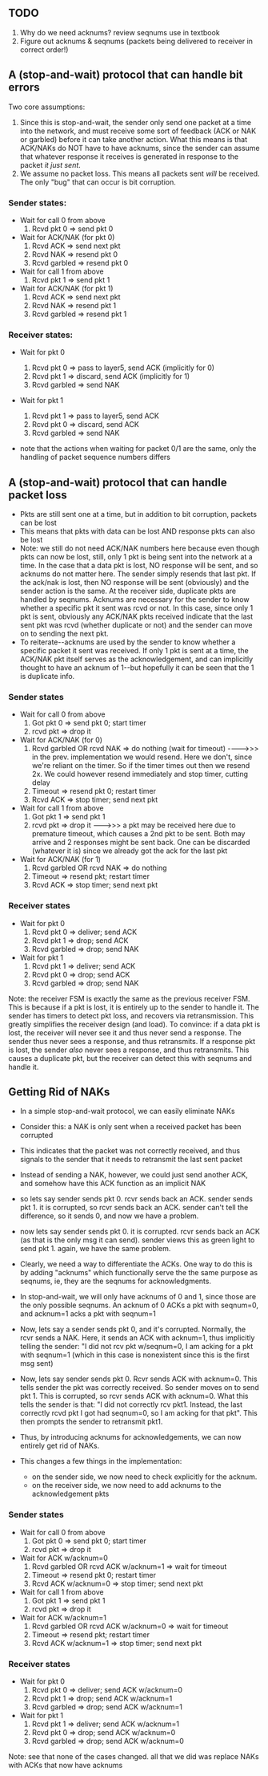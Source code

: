 ## TODO
1. Why do we need acknums? review seqnums use in textbook
2. Figure out acknums & seqnums (packets being delivered to receiver in correct order!)

## A (stop-and-wait) protocol that can handle bit errors
Two core assumptions:
1. Since this is stop-and-wait, the sender only send one packet at a time into the network, and must receive
some sort of feedback (ACK or NAK or garbled) before it can take another action. What this means is that
ACK/NAKs do NOT have to have acknums, since the sender can assume that whatever response it receives is
generated in response to the packet *it just sent*.
2. We assume no packet loss. This means all packets sent *will* be received. The only "bug" that can occur
is bit corruption.

### Sender states:
- Wait for call 0 from above
    1. Rcvd pkt 0 => send pkt 0
- Wait for ACK/NAK (for pkt 0)
    1. Rcvd ACK => send next pkt
    2. Rcvd NAK => resend pkt 0
    3. Rcvd garbled => resend pkt 0
- Wait for call 1 from above
    1. Rcvd pkt 1 => send pkt 1
- Wait for ACK/NAK (for pkt 1)
    1. Rcvd ACK => send next pkt
    2. Rcvd NAK => resend pkt 1
    3. Rcvd garbled => resend pkt 1

### Receiver states:
- Wait for pkt 0
    1. Rcvd pkt 0 => pass to layer5, send ACK (implicitly for 0)
    2. Rcvd pkt 1 => discard, send ACK (implicitly for 1)
    3. Rcvd garbled => send NAK
- Wait for pkt 1
    1. Rcvd pkt 1 => pass to layer5, send ACK
    2. Rcvd pkt 0 => discard, send ACK
    3. Rcvd garbled => send NAK

- note that the actions when waiting for packet 0/1 are the same, only the handling of packet
sequence numbers differs

## A (stop-and-wait) protocol that can handle packet loss
- Pkts are still sent one at a time, but in addition to bit corruption, packets can be lost
- This means that pkts with data can be lost AND response pkts can also be lost
- Note: we still do not need ACK/NAK numbers here because even though pkts can now be lost, still, only 1 pkt is
being sent into the network at a time. In the case that a data pkt is lost, NO response will be sent, and so acknums
do not matter here. The sender simply resends that last pkt. If the ack/nak is lost, then NO response will be sent
(obviously) and the sender action is the same. At the receiver side, duplicate pkts are handled by seqnums.
Acknums are necessary for the sender to know whether a specific pkt it sent was rcvd or not. In this case, since only 1 pkt
is sent, obviously any ACK/NAK pkts received indicate that the last sent pkt was rcvd (whether duplicate or not) and the
sender can move on to sending the next pkt.
- To reiterate--acknums are used by the sender to know whether a specific packet it sent was received. If only 1 pkt is sent
at a time, the ACK/NAK pkt itself serves as the acknowledgement, and can implicitly thought to have an acknum of 1--but
hopefully it can be seen that the 1 is duplicate info.

### Sender states
- Wait for call 0 from above
    1. Got pkt 0 => send pkt 0; start timer
    2. rcvd pkt => drop it
- Wait for ACK/NAK (for 0)
    1. Rcvd garbled OR rcvd NAK => do nothing (wait for timeout)
        ---->>> in the prev. implementation we would resend. Here we don't, since we're reliant on the timer. So if
        the timer times out then we resend 2x. We could however resend immediately and stop timer, cutting delay
    2. Timeout => resend pkt 0; restart timer
    3. Rcvd ACK => stop timer; send next pkt
- Wait for call 1 from above
    1. Got pkt 1 => send pkt 1
    2. rcvd pkt => drop it
        --->>> a pkt may be received here due to premature timeout, which causes a 2nd pkt to be sent. Both may arrive
        and 2 responses might be sent back. One can be discarded (whatever it is) since we already got the ack for the last
        pkt
- Wait for ACK/NAK (for 1)
    1. Rcvd garbled OR rcvd NAK => do nothing
    2. Timeout => resend pkt; restart timer
    3. Rcvd ACK => stop timer; send next pkt

### Receiver states
- Wait for pkt 0
    1. Rcvd pkt 0 => deliver; send ACK
    2. Rcvd pkt 1 => drop; send ACK
    3. Rcvd garbled => drop; send NAK
- Wait for pkt 1
    1. Rcvd pkt 1 => deliver; send ACK
    2. Rcvd pkt 0 => drop; send ACK
    3. Rcvd garbled => drop; send NAK

Note: the receiver FSM is exactly the same as the previous receiver FSM. This is because if a pkt is lost, it is
entirely up to the sender to handle it. The sender has timers to detect pkt loss, and recovers via retransmission. This
greatly simplifies the receiver design (and load).
To convince: if a data pkt is lost, the receiver will never see it and thus never send a response. The sender thus never
sees a response, and thus retransmits.
If a response pkt is lost, the sender *also* never sees a response, and thus retransmits. This causes a duplicate pkt,
but the receiver can detect this with seqnums and handle it.

## Getting Rid of NAKs
- In a simple stop-and-wait protocol, we can easily eliminate NAKs
- Consider this: a NAK is only sent when a received packet has been corrupted
- This indicates that the packet was not correctly received, and thus signals to the sender that it needs to retransmit
the last sent packet
- Instead of sending a NAK, however, we could just send another ACK, and somehow have this ACK function as an implicit NAK

- so lets say sender sends pkt 0. rcvr sends back an ACK. sender sends pkt 1. it is corrupted, so rcvr sends back an ACK.
sender can't tell the difference, so it sends 0, and now we have a problem.
- now lets say sender sends pkt 0. it is corrupted. rcvr sends back an ACK (as that is the only msg it can send). sender
views this as green light to send pkt 1. again, we have the same problem.

- Clearly, we need a way to differentiate the ACKs. One way to do this is by adding "acknums" which functionally serve the
the same purpose as seqnums, ie, they are the seqnums for acknowledgments.
- In stop-and-wait, we will only have acknums of 0 and 1, since those are the only possible seqnums. An acknum of 0 ACKs
a pkt with seqnum=0, and acknum=1 acks a pkt with seqnum=1

- Now, lets say a sender sends pkt 0, and it's corrupted. Normally, the rcvr sends a NAK. Here, it sends an ACK with acknum=1,
thus implicitly telling the sender: "I did not rcv pkt w/seqnum=0, I am acking for a pkt with seqnum=1 (which in this case
is nonexistent since this is the first msg sent)
- Now, lets say sender sends pkt 0. Rcvr sends ACK with acknum=0. This tells sender the pkt was correctly received. So sender
moves on to send pkt 1. This is corrupted, so rcvr sends ACK with acknum=0. What this tells the sender is that: "I did not
correctly rcv pkt1. Instead, the last correctly rcvd pkt I got had seqnum=0, so I am acking for that pkt". This then
prompts the sender to retransmit pkt1.

- Thus, by introducing acknums for acknowledgements, we can now entirely get rid of NAKs.
- This changes a few things in the implementation:
    - on the sender side, we now need to check explicitly for the acknum.
    - on the receiver side, we now need to add acknums to the acknowledgement pkts

### Sender states
- Wait for call 0 from above
    1. Got pkt 0 => send pkt 0; start timer
    2. rcvd pkt => drop it
- Wait for ACK w/acknum=0
    1. Rcvd garbled OR rcvd ACK w/acknum=1 => wait for timeout
    2. Timeout => resend pkt 0; restart timer
    3. Rcvd ACK w/acknum=0 => stop timer; send next pkt
- Wait for call 1 from above
    1. Got pkt 1 => send pkt 1
    2. rcvd pkt => drop it
- Wait for ACK w/acknum=1
    1. Rcvd garbled OR rcvd ACK w/acknum=0 => wait for timeout
    2. Timeout => resend pkt; restart timer
    3. Rcvd ACK w/acknum=1 => stop timer; send next pkt

### Receiver states
- Wait for pkt 0
    1. Rcvd pkt 0 => deliver; send ACK w/acknum=0
    2. Rcvd pkt 1 => drop; send ACK w/acknum=1
    3. Rcvd garbled => drop; send ACK w/acknum=1
- Wait for pkt 1
    1. Rcvd pkt 1 => deliver; send ACK w/acknum=1
    2. Rcvd pkt 0 => drop; send ACK w/acknum=0
    3. Rcvd garbled => drop; send ACK w/acknum=0

Note: see that none of the cases changed. all that we did was replace NAKs with ACKs that now have acknums
